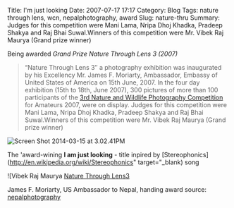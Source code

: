 Title: I'm just looking
Date: 2007-07-17 17:17
Category: Blog
Tags: nature through lens, wcn, nepalphotography, award
Slug: nature-thru
Summary: Judges for this competition were Mani Lama, Nripa Dhoj Khadka, Pradeep Shakya and Raj Bhai Suwal.Winners of this competition were Mr. Vibek Raj Maurya (Grand prize winner)

Being awarded *Grand Prize Nature Through Lens 3 (2007)*

> “Nature Through Lens 3″ a photography exhibition was inaugurated by his Excellency Mr. James F. Moriarty, Ambassador, Embassy of United States of America on 15th June, 2007. In the four day exhibition (15th to 18th, June 2007), 300 pictures of more than 100 participants of the [3rd Nature and Wildlife Photography Competition](http://www.wcn.org.np/gallery/3rd-nature-and-wildlife-photography-competition-2007/9/) for Amateurs 2007, were on display. Judges for this competition were Mani Lama, Nripa Dhoj Khadka, Pradeep Shakya and Raj Bhai Suwal.Winners of this competition were Mr. Vibek Raj Maurya (Grand prize winner)

![Screen Shot 2014-03-15 at 3.02.41PM](http://i2.wp.com/res.cloudinary.com/rvibek-com-np/image/upload/v1423914272/Screen-Shot-2014-03-15-at-3.02.41-PM_kswen1.png?resize=605%2C405)

The 'award-wining **I am just looking** - title inpired by [Stereophonics](http://en.wikipedia.org/wiki/Stereophonics" target="_blank) song


![Vibek Raj Maurya [Nature Through Lens3](http://i1.wp.com/res.cloudinary.com/rvibek-com-np/image/upload/v1423914265/ntl3_2_h8cqiu.jpg?resize=250%2C188)

James F. Moriarty, US Ambassador to Nepal, handing award
source: [nepalphotography](http://nepalphotography.wordpress.com/2007/06/17/im-just-looking/)
